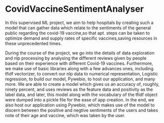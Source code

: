 # CovidVaccineSentimentAnalyser
In this supervised ML project, we aim to help hospitals by creating such a model that can gather data which relate to the sentiments of the general public regarding the covid-19 vaccine,so that apt. steps can be taken to optimize demand and supply rates of specific vaccines,saving resources in these unprecedented times.

During the course of the project, we go into the details of data exploration and nlp processing by analysing the different reviews given by people based on their experience with different Covid-19 vaccines. 
Furthermore, we make use of basic libraries along with a few advances ones, including tfidf vectorizer, to convert our nlp data to numerical representation, Logistic regression, to build our model, Pywebio, to host our application, and many more.
We are able to create a model which gives us an accuracy of, roughly, ninety percent, and uses reviews as the feature data and positivity as the label data, and later, this model along with the vocabulary of the tfidf object were dumped into a pickle file for the ease of app creation. 
In the end, we also host our application using Pywebio, which makes use of the model to discern between the positive and negtive sentiments of the users and takes note of their age and vaccine, which was taken by the user.
